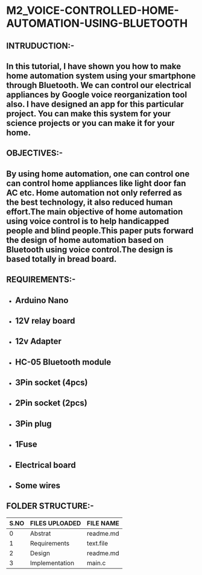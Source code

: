 # M2_VOICE-CONTROLLED-HOME-AUTOMATION-USING-BLUETOOTH
## INTRUDUCTION:-
  ## In this tutorial, I have shown you how to make home automation system using your smartphone through Bluetooth. We can control our electrical appliances by Google voice reorganization tool also. I have designed an app for this particular project. You can make this system for your science projects or you can make it for your home.
## OBJECTIVES:-
  ## By using home automation, one can control one can control home appliances like light door fan AC etc. Home automation not only referred as the best technology, it also reduced human effort.The main objective of home automation using voice control is to help handicapped people and blind people.This paper puts forward the design of home automation based on Bluetooth using voice control.The design is based totally in bread board.
  
## REQUIREMENTS:-
 * ##  Arduino Nano

 * ##  12V relay board

 * ##  12v Adapter

 * ## HC-05 Bluetooth module

 * ##  3Pin socket (4pcs)

 * ##  2Pin socket (2pcs)

 * ##  3Pin plug

 * ##  1Fuse

 * ## Electrical board

 * ## Some wires
 ## FOLDER STRUCTURE:-
 |S.NO|FILES UPLOADED|FILE NAME|
 |----|--------------|---------|
 |0|Abstrat|readme.md|
 |1|Requirements|text.file|
 |2|Design|readme.md|
 |3|Implementation|main.c|
 
 
 
